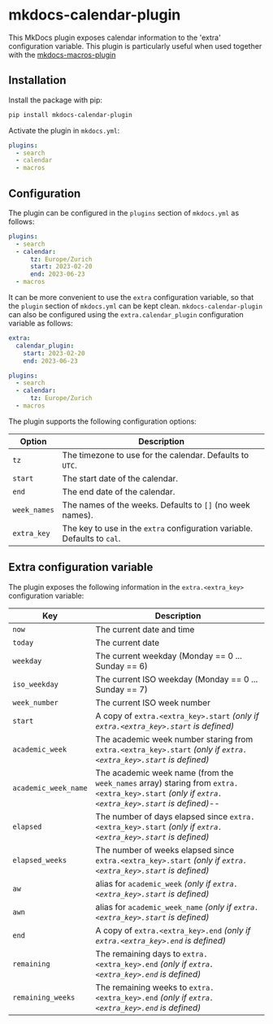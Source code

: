 # mkdocs-calendar-plugin

This MkDocs plugin exposes calendar information to the 'extra' configuration variable.
This plugin is particularly useful when used together with the
[mkdocs-macros-plugin](https://mkdocs-macros-plugin.readthedocs.io/en/latest/)

## Installation

Install the package with pip:

```bash
pip install mkdocs-calendar-plugin
```

Activate the plugin in `mkdocs.yml`:

```yaml
plugins:
  - search
  - calendar
  - macros
```

## Configuration

The plugin can be configured in the `plugins` section of `mkdocs.yml` as follows:

```yaml
plugins:
  - search
  - calendar:
      tz: Europe/Zurich
      start: 2023-02-20
      end: 2023-06-23
  - macros
```

It can be more convenient to use the `extra` configuration variable, so that the `plugin` section of `mkdocs.yml` can be kept clean.
`mkdocs-calendar-plugin` can also be configured using the `extra.calendar_plugin` configuration variable as follows:

```yaml
extra:
  calendar_plugin:
    start: 2023-02-20
    end: 2023-06-23

plugins:
  - search
  - calendar:
      tz: Europe/Zurich
  - macros
```

The plugin supports the following configuration options:

| Option       | Description                                                              |
|--------------|--------------------------------------------------------------------------|
| `tz`         | The timezone to use for the calendar. Defaults to `UTC`.                 |
| `start`      | The start date of the calendar.                                          |
| `end`        | The end date of the calendar.                                            |
| `week_names` | The names of the weeks. Defaults to `[]` (no week names).                |
| `extra_key`  | The key to use in the `extra` configuration variable. Defaults to `cal`. |

## Extra configuration variable

The plugin exposes the following information in the `extra.<extra_key>` configuration variable:

| Key                  | Description                                                                                                                                    |
|----------------------|------------------------------------------------------------------------------------------------------------------------------------------------|
| `now`                | The current date and time                                                                                                                      |
| `today`              | The current date                                                                                                                               |
| `weekday`            | The current weekday (Monday == 0 ... Sunday == 6)                                                                                              |
| `iso_weekday`        | The current ISO weekday (Monday == 0 ... Sunday == 7)                                                                                          |
| `week_number`        | The current ISO week number                                                                                                                    |
| `start`              | A copy of `extra.<extra_key>.start` _(only if `extra.<extra_key>.start` is defined)_                                                           |
| `academic_week`      | The academic week number staring from `extra.<extra_key>.start` _(only if `extra.<extra_key>.start` is defined)_                               |
| `academic_week_name` | The academic week name (from the `week_names` array) staring from `extra.<extra_key>.start` _(only if `extra.<extra_key>.start` is defined)_-- |
| `elapsed`            | The number of days elapsed since `extra.<extra_key>.start` _(only if `extra.<extra_key>.start` is defined)_                                    |
| `elapsed_weeks`      | The number of weeks elapsed since `extra.<extra_key>.start` _(only if `extra.<extra_key>.start` is defined)_                                   |
| `aw`                 | alias for `academic_week`  _(only if `extra.<extra_key>.start` is defined)_                                                                    |
| `awn`                | alias for `academic_week_name`    _(only if `extra.<extra_key>.start` is defined)_                                                             |
| `end`                | A copy of `extra.<extra_key>.end` _(only if `extra.<extra_key>.end` is defined)_                                                               |
| `remaining`          | The remaining days to `extra.<extra_key>.end` _(only if `extra.<extra_key>.end` is defined)_                                                   |
| `remaining_weeks`    | The remaining weeks to `extra.<extra_key>.end` _(only if `extra.<extra_key>.end` is defined)_                                                  |

